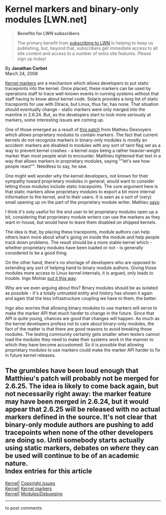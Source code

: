 # Kernel markers and binary-only modules [LWN.net]

> **Benefits for LWN subscribers**
> 
> The primary benefit from [subscribing to LWN](/Promo/nst-nag5/subscribe) is helping to keep us publishing, but, beyond that, subscribers get immediate access to all site content and access to a number of extra site features. Please sign up today! 

By **Jonathan Corbet**  
March 24, 2008 

[Kernel markers](http://lwn.net/Articles/245671/) are a mechanism which allows developers to put static tracepoints into the kernel. Once placed, these markers can be used by operations staff to trace well-known events in running systems without that staff having to know about kernel code. Solaris provides a long list of static tracepoints for use with Dtrace, but Linux, thus far, has none. That situation should eventually change - static markers were only merged into the mainline in 2.6.24. But, as the developers start to look more seriously at markers, some interesting issues are coming up. 

One of those emerged as a result of [this patch](/Articles/274756/) from Mathieu Desnoyers which allows proprietary modules to contain markers. The fact that current kernels do not recognize markers in binary-only modules is mostly an accident: markers are disabled in modules with any sort of taint flag set as a way to prevent kernel crashes - a kernel oops being a rather heavier-weight marker than most people wish to encounter. Matthieu tightened that test in a way that allows markers in proprietary modules, saying ""let's see how people react"". Needless to say, he saw. 

One might well wonder why the kernel developers, not known for their sympathy toward proprietary modules in general, would want to consider letting those modules include static tracepoints. The core argument here is that static markers allow proprietary modules to export a bit more internal information to the kernel, and to their users. It is seen as a sort of (very) small opening up on the part of the proprietary module writer. Mathieu [says](/Articles/274762/): 

I think it's only useful for the end user to let proprietary modules open up a bit, considering that proprietary module writers can use the markers as they want in-house, but would have to leave them disabled on shipped kernels. 

The idea is that, by placing these tracepoints, module authors can help others learn more about what's going on inside the module and help people track down problems. The result should be a more stable kernel which - whether proprietary modules have been loaded or not - is generally considered to be a good thing. 

On the other hand, there's no shortage of developers who are opposed to extending any sort of helping hand to binary module authors. Giving those modules more access to Linux kernel internals, it is argued, only leads to trouble. Ingo Molnar [put it this way](/Articles/274760/): 

Why are we even arguing about this? Binary modules should be as isolated as possible - it's a totally untrusted entity and history has shown it again and again that the less infrastructure coupling we have to them, the better. 

Ingo also worries that allowing binary modules to use markers will serve to make the marker API that much harder to change in the future. Since that API is quite young, chances are good that changes will happen. As much as the kernel developers profess not to care about binary-only modules, the fact of the matter is that there are good reasons to avoid breaking those modules. The testing community certainly gets smaller when testers cannot load the modules they need to make their systems work in the manner to which they have become accustomed. So it is possible that allowing proprietary modules to use markers could make the marker API harder to fix in future kernel releases. 

The grumbles have been loud enough that Matthieu's patch will probably not be merged for 2.6.25. The idea is likely to come back again, but not necessarily right away: the marker feature may have been merged in 2.6.24, but it would appear that 2.6.25 will be released with no actual markers defined in the source. It's not clear that binary-only module authors are pushing to add tracepoints when none of the other developers are doing so. Until somebody starts actually using static markers, debates on _where_ they can be used will continue to be of an academic nature.  
Index entries for this article  
---  
[Kernel](/Kernel/Index)| [Copyright issues](/Kernel/Index#Copyright_issues)  
[Kernel](/Kernel/Index)| [Kernel markers](/Kernel/Index#Kernel_markers)  
[Kernel](/Kernel/Index)| [Modules/Debugging](/Kernel/Index#Modules-Debugging)  
  


* * *

to post comments 
